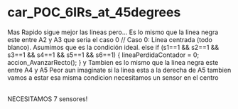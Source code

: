 # car_POC_6IRs_at_45degrees

Mas Rapido sigue mejor las lineas pero...
Es lo mismo que la linea negra este entre A2 y A3 que seria el caso 0 
  // Caso 0: Línea centrada (todo blanco). Asumimos que es la condición ideal.
  else if (s1==1 && s2==1 && s3==1 && s4==1 && s5==1 && s6==1) {
    lineaPerdidaContador = 0;
    accion_AvanzarRecto();
  }
y Tambien es lo mismo que la linea negra este entre A4 y A5
Peor aun imaginate si la linea esta a la derecha de A5 tambien vamos a estar esa misma condicion necesitamos un sensor en el centro

<br> NECESITAMOS 7 sensores!
